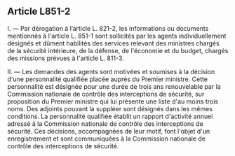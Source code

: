 Article L851-2
----
I. ― Par dérogation à l’article L. 821-2, les informations ou documents
mentionnés à l'article L. 851-1 sont sollicités par les agents individuellement
désignés et dûment habilités des services relevant des ministres chargés de la
sécurité intérieure, de la défense, de l'économie et du budget, chargés des
missions prévues à l'article L. 811-3.

II. ― Les demandes des agents sont motivées et soumises à la décision d'une
personnalité qualifiée placée auprès du Premier ministre. Cette personnalité est
désignée pour une durée de trois ans renouvelable par la Commission nationale de
contrôle des interceptions de sécurité, sur proposition du Premier ministre qui
lui présente une liste d'au moins trois noms. Des adjoints pouvant la suppléer
sont désignés dans les mêmes conditions. La personnalité qualifiée établit un
rapport d'activité annuel adressé à la Commission nationale de contrôle des
interceptions de sécurité. Ces décisions, accompagnées de leur motif, font
l'objet d'un enregistrement et sont communiquées à la Commission nationale de
contrôle des interceptions de sécurité.
